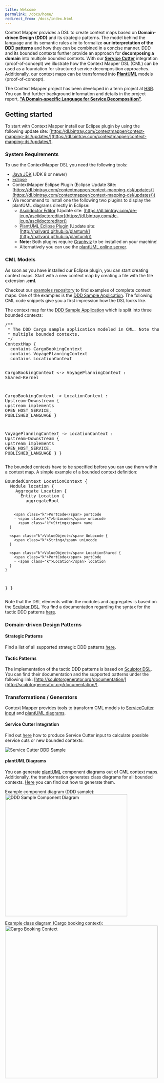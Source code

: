 ```yaml
---
title: Welcome
permalink: /docs/home/
redirect_from: /docs/index.html
---
```


Context Mapper provides a DSL to create context maps based on **Domain-driven Design (DDD)** and its strategic patterns. 
The model behind the language and its semantic rules aim to formalize **our interpretation of the DDD patterns** and how they can be 
combined in a concise manner. DDD and its bounded contexts further provide an approach for **decomposing a domain** into multiple 
bounded contexts. With our **[Service Cutter](https://servicecutter.github.io/)** integration (proof-of-concept) we illustrate how 
the Context Mapper DSL (CML) can be used as a foundation for structured service decomposition approaches. 
Additionally, our context maps can be transformed into **[PlantUML](http://plantuml.com/)** models (proof-of-concept).

The Context Mapper project has been developed in a term project at [HSR](https://www.hsr.ch). You can find further background information 
and details in the project report, **["A Domain-specific Language for Service Decomposition"](https://eprints.hsr.ch/722/)**.

## Getting started
To start with Context Mapper install our Eclipse plugin by using the following update site: [https://dl.bintray.com/contextmapper/context-mapping-dsl/updates/](https://dl.bintray.com/contextmapper/context-mapping-dsl/updates/).

### System Requirements
To use the ContextMapper DSL you need the following tools:

* [Java JDK](https://www.oracle.com/technetwork/java/javase/downloads/jdk8-downloads-2133151.html) (JDK 8 or newer)
* [Eclipse](https://www.eclipse.org/downloads/packages/)
* ContextMapper Eclipse Plugin (Eclipse Update Site: [https://dl.bintray.com/contextmapper/context-mapping-dsl/updates/](https://dl.bintray.com/contextmapper/context-mapping-dsl/updates/))
* We recommend to install one the following two plugins to display the plantUML diagrams directly in Eclipse:
    * [Asciidoctor Editor](https://marketplace.eclipse.org/content/asciidoctor-editor) (Update site: [https://dl.bintray.com/de-jcup/asciidoctoreditor](https://dl.bintray.com/de-jcup/asciidoctoreditor))
    * [PlantUML Eclipse Plugin](https://github.com/hallvard/plantuml) (Update site: [http://hallvard.github.io/plantuml/](http://hallvard.github.io/plantuml/))
    * **Note:** Both plugins require [Graphviz](http://www.graphviz.org/) to be installed on your machine!
    * Alternatively you can use the [plantUML online server](http://www.plantuml.com/plantuml/uml).

### CML Models
As soon as you have installed our Eclipse plugin, you can start creating context maps. Start with a new context map by creating a file with the file extension **.cml**.

Checkout our [examples repository](https://github.com/ContextMapper/context-mapper-examples) to find examples of complete context maps. One of the examples is the [DDD Sample Application](https://github.com/citerus/dddsample-core). The following CML code snippets
give you a first impression how the DSL looks like.

The context map for the [DDD Sample Application](https://github.com/citerus/dddsample-core) which is split into three bounded contexts:

<div class="highlight"><pre><span></span><span class="c">/** </span>
<span class="c"> * The DDD Cargo sample application modeled in CML. Note that we split the application into </span>
<span class="c"> * multiple bounded contexts.</span>
<span class="c"> */</span>
<span class="k">ContextMap</span> {
  <span class="k">contains</span> CargoBookingContext
  <span class="k">contains</span> VoyagePlanningContext
  <span class="k">contains</span> LocationContext

  CargoBookingContext &lt;-&gt; VoyagePlanningContext : <span class="k">Shared-Kernel</span>

  CargoBookingContext -&gt; LocationContext : <span class="k">Upstream-Downstream</span> {
    <span class="k">upstream</span> <span class="k">implements</span> <span class="k">OPEN_HOST_SERVICE</span>, <span class="k">PUBLISHED_LANGUAGE</span>
  }

  VoyagePlanningContext -&gt; LocationContext : <span class="k">Upstream-Downstream</span> {
    <span class="k">upstream</span> <span class="k">implements</span> <span class="k">OPEN_HOST_SERVICE</span>, <span class="k">PUBLISHED_LANGUAGE</span>
  }
}
</pre></div>

The bounded contexts have to be specified before you can use them within a context map.
A simple example of a bounded context definition:

<div class="highlight"><pre><span></span><span class="k">BoundedContext</span> LocationContext {
  <span class="k">Module</span> location {
    <span class="k">Aggregate</span> Location {
      <span class="k">Entity</span> Location {
        <span class="k">aggregateRoot</span>

        <span class="k">PortCode</span> portcode
        - <span class="k">UnLocode</span> unLocode
          <span class="k">String</span> name
      }

      <span class="k">ValueObject</span> UnLocode {
        <span class="k">String</span> unLocode
      }

      <span class="k">ValueObject</span> LocationShared {
        <span class="k">PortCode</span> portCode
        - <span class="k">Location</span> location
      }
    }
  }
}
</pre></div>

Note that the DSL elements within the modules and aggregates is based on the [Sculptor DSL](https://github.com/sculptor/sculptor). You find a documentation regarding the syntax for the tactic DDD patterns [here](http://sculptorgenerator.org/documentation/).

### Domain-driven Design Patterns

#### Strategic Patterns
Find a list of all supported strategic DDD patterns [here](/docs/language-reference/).

#### Tactic Patterns
The implementation of the tactic DDD patterns is based on [Sculptor DSL](https://github.com/sculptor/sculptor). You can find their documentation and the supported patterns under the following link: [http://sculptorgenerator.org/documentation/](http://sculptorgenerator.org/documentation/).

### Transformations / Generators
Context Mapper provides tools to transform CML models to [ServiceCutter input](https://servicecutter.github.io/) and [plantUML diagrams](http://plantuml.com/).

#### Service Cutter Integration
Find out [here](/docs/service-cutter/) how to produce Service Cutter input to calculate possible service cuts or new bounded contexts:

![Service Cutter DDD Sample](/img/service-cutter-ddd-sample.png)

#### plantUML Diagrams
You can generate [plantUML](http://plantuml.com/) component diagrams out of CML context maps. Additionally, the transformation generates class diagrams for all bounded contexts. [Here](/docs/plant-uml/) you can find out how to generate them.

Example component diagram (DDD sample): 
<img src="/img/plantuml-ddd-sample.png" alt="DDD Sample Component Diagram" width="400px">

Example class diagram (Cargo booking context): 
<img src="/img/plantuml-cargo-booking-context.png" alt="Cargo Booking Context" width="500px">





